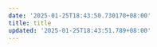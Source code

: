 ```yaml
---
date: '2025-01-25T18:43:50.730170+08:00'
title: title
updated: '2025-01-25T18:43:51.789+08:00'
---
```

